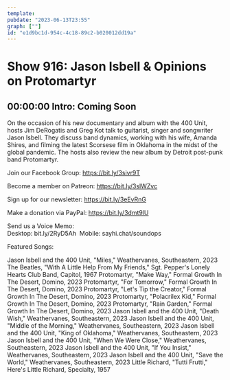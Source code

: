 ```yaml
---
template: 
pubdate: "2023-06-13T23:55"
graph: [""]
id: "e1d9bc1d-954c-4c18-89c2-b020012dd19a"
---
```






# Show 916: Jason Isbell & Opinions on Protomartyr



## 00:00:00 Intro: Coming Soon

On the occasion of his new documentary and album with the 400 Unit, hosts Jim DeRogatis and Greg Kot talk to guitarist, singer and songwriter Jason Isbell. They discuss band dynamics, working with his wife, Amanda Shires, and filming the latest Scorsese film in Oklahoma in the midst of the global pandemic. The hosts also review the new album by Detroit post-punk band Protomartyr.

Join our Facebook Group: https://bit.ly/3sivr9T

Become a member on Patreon: https://bit.ly/3slWZvc

Sign up for our newsletter: https://bit.ly/3eEvRnG

Make a donation via PayPal: https://bit.ly/3dmt9lU

Send us a Voice Memo: Desktop: bit.ly/2RyD5Ah  Mobile: sayhi.chat/soundops



Featured Songs:

Jason Isbell and the 400 Unit, "Miles," Weathervanes, Southeastern, 2023
The Beatles, "With A Little Help From My Friends," Sgt. Pepper's Lonely Hearts Club Band, Capitol, 1967
Protomartyr, "Make Way," Formal Growth In The Desert, Domino, 2023
Protomartyr, "For Tomorrow," Formal Growth In The Desert, Domino, 2023
Protomartyr, "Let's Tip the Creator," Formal Growth In The Desert, Domino, 2023
Protomartyr, "Polacrilex Kid," Formal Growth In The Desert, Domino, 2023
Protomartyr, "Rain Garden," Formal Growth In The Desert, Domino, 2023
Jason Isbell and the 400 Unit, "Death Wish," Weathervanes, Southeastern, 2023
Jason Isbell and the 400 Unit, "Middle of the Morning," Weathervanes, Southeastern, 2023
Jason Isbell and the 400 Unit, "King of Oklahoma," Weathervanes, Southeastern, 2023
Jason Isbell and the 400 Unit, "When We Were Close," Weathervanes, Southeastern, 2023
Jason Isbell and the 400 Unit, "If You Insist," Weathervanes, Southeastern, 2023
Jason Isbell and the 400 Unit, "Save the World," Weathervanes, Southeastern, 2023
Little Richard, "Tutti Frutti," Here's Little Richard, Specialty, 1957